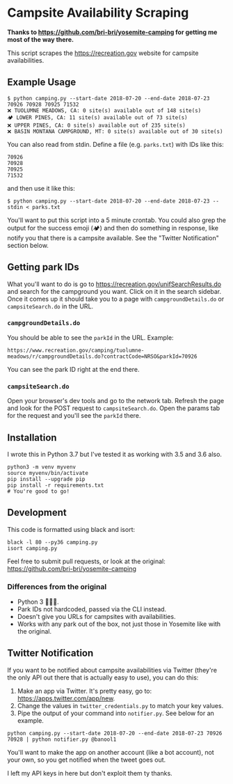 # Campsite Availability Scraping

**Thanks to https://github.com/bri-bri/yosemite-camping for getting me most of the way there.**

This script scrapes the https://recreation.gov website for campsite availabilities.

## Example Usage
```
$ python camping.py --start-date 2018-07-20 --end-date 2018-07-23 70926 70928 70925 71532
❌ TUOLUMNE MEADOWS, CA: 0 site(s) available out of 148 site(s)
🏕 LOWER PINES, CA: 11 site(s) available out of 73 site(s)
❌ UPPER PINES, CA: 0 site(s) available out of 235 site(s)
❌ BASIN MONTANA CAMPGROUND, MT: 0 site(s) available out of 30 site(s)
```

You can also read from stdin. Define a file (e.g. `parks.txt`) with IDs like this:
```
70926
70928
70925
71532
```
and then use it like this:
```
$ python camping.py --start-date 2018-07-20 --end-date 2018-07-23 --stdin < parks.txt
```

You'll want to put this script into a 5 minute crontab. You could also grep the output for the success emoji (🏕) and then do something in response, like notify you that there is a campsite available. See the "Twitter Notification" section below.

## Getting park IDs
What you'll want to do is go to https://recreation.gov/unifSearchResults.do and search for the campground you want. Click on it in the search sidebar. Once it comes up it should take you to a page with `campgroundDetails.do` or `campsiteSearch.do` in the URL.

### `campgroundDetails.do`
You should be able to see the `parkId` in the URL. Example:
```
https://www.recreation.gov/camping/tuolumne-meadows/r/campgroundDetails.do?contractCode=NRSO&parkId=70926
```
You can see the park ID right at the end there.

### `campsiteSearch.do`
Open your browser's dev tools and go to the network tab. Refresh the page and look for the POST request to `campsiteSearch.do`. Open the params tab for the request and you'll see the `parkId` there.

## Installation

I wrote this in Python 3.7 but I've tested it as working with 3.5 and 3.6 also.
```
python3 -m venv myvenv
source myvenv/bin/activate
pip install --upgrade pip
pip install -r requirements.txt
# You're good to go!
```

## Development
This code is formatted using black and isort:
```
black -l 80 --py36 camping.py
isort camping.py
```

Feel free to submit pull requests, or look at the original: https://github.com/bri-bri/yosemite-camping

### Differences from the original
- Python 3 🐍🐍🐍.
- Park IDs not hardcoded, passed via the CLI instead.
- Doesn't give you URLs for campsites with availabilities.
- Works with any park out of the box, not just those in Yosemite like with the original.

## Twitter Notification
If you want to be notified about campsite availabilities via Twitter (they're the only API out there that is actually easy to use), you can do this:
1. Make an app via Twitter. It's pretty easy, go to: https://apps.twitter.com/app/new.
2. Change the values in `twitter_credentials.py` to match your key values.
3. Pipe the output of your command into `notifier.py`. See below for an example.

```
python camping.py --start-date 2018-07-20 --end-date 2018-07-23 70926 70928 | python notifier.py @banool1
```

You'll want to make the app on another account (like a bot account), not your own, so you get notified when the tweet goes out.

I left my API keys in here but don't exploit them ty thanks.
